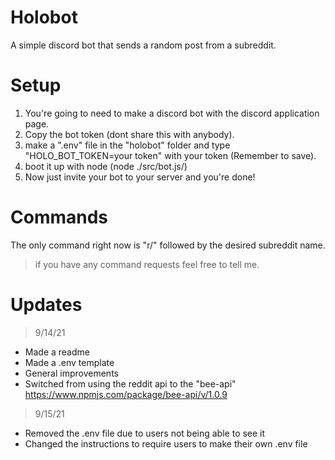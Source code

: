 # Holobot
A simple discord bot that sends a random post from a subreddit.

# Setup

1. You're going to need to make a discord bot with the discord application page.
1. Copy the bot token (dont share this with anybody).
1. make a ".env" file in the "holobot" folder and type 
"HOLO_BOT_TOKEN=your token" with your token (Remember to save).
1. boot it up with node (node ./src/bot.js/)
1. Now just invite your bot to your server and you're done!

# Commands
The only command right now is "r/" followed by the desired subreddit name.

> if you have any command requests feel free to tell me.

# Updates
> 9/14/21

* Made a readme
* Made a .env template
* General improvements
* Switched from using the reddit api to the "bee-api" https://www.npmjs.com/package/bee-api/v/1.0.9

> 9/15/21

* Removed the .env file due to users not being able to see it
* Changed the instructions to require users to make their own .env file
